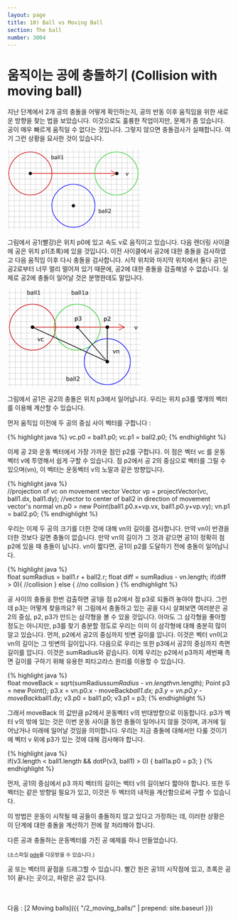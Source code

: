 ```yaml
---
layout: page
title: 10) Ball vs Moving Ball
section: The ball
number: 3004
---
```


# 움직이는 공에 충돌하기 (Collision with moving ball)

지난 단계에서 2개 공의 충돌을 어떻게 확인하는지, 공의 반동 이후 움직임을 위한 새로운 방향을 찾는 법을 보았습니다. 
이것으로도 훌륭한 작업이지만, 문제가 좀 있습니다. 공이 매우 빠르게 움직일 수 없다는 것입니다. 그렇지 않으면 충돌검사가 실패합니다. 여기 그런 상황을 묘사한 것이 있습니다.

![Alt 공의 충돌이 실패할 경우](../img/tut10_1.gif)

그림에서 공1(빨강)은 위치 p0에 있고 속도 v로 움직이고 있습니다. 다음 렌더링 사이클에 공은 위치 p1(초록)에 있을 것입니다. 
이전 사이클에서 공2에 대한 충돌을 검사하였고 다음 움직임 이후 다시 충돌을 검사합니다. 시작 위치와 마지막 위치에서 둘다 공1은 공2로부터 너무 멀리 떨어져 있기 때문에, 공2에 대한 충돌을 검출해낼 수 없습니다. 실제로 공2에 충돌이 일어날 것은 분명한데도 말입니다.

![Alt 움직이는 공의 충돌](../img/tut10_2.gif)

그림에서 공1은 공2의 충돌은 위치 p3에서 일어납니다. 우리는 위치 p3를 몇개의 벡터를 이용해 계산할 수 있습니다.

먼저 움직임 이전에 두 공의 중심 사이 벡터를 구합니다 :

{% highlight java %}
vc.p0 = ball1.p0;
vc.p1 = ball2.p0;
{% endhighlight %}

이제 공 2와 운동 벡터에서 가장 가까운 점인 p2를 구합니다. 이 점은 벡터 vc 를 운동 벡터 v에 투영해서 쉽게 구할 수 있습니다. 점 p2에서 공 2의 중심으로 벡터를 그릴 수 있으며(vn), 이 벡터는 운동벡터 v의 노말과 같은 방향입니다.

{% highlight java %}  
//projection of vc on movement vector
Vector vp = projectVector(vc, ball1.dx, ball1.dy);
//vector to center of ball2 in direction of movement vector's normal
vn.p0 = new Point(ball1.p0.x+vp.vx, ball1.p0.y+vp.vy);
vn.p1 = ball2.p0;
{% endhighlight %}

우리는 이제 두 공의 크기를 더한 것에 대해 vn의 길이를 검사합니다. 만약 vn이 반경을 더한 것보다 길면 충돌이 없습니다. 
만약 vn의 길이가 그 것과 같으면 공1이 정확히 점 p2에 있을 때 충돌이 납니다. 
vn이 짧다면, 공1이 p2를 도달하기 전에 충돌이 일어납니다.

{% highlight java %}  
float sumRadius = ball1.r + ball2.r;
float diff = sumRadius - vn.length;
if(diff > 0){
  //collision
} else {
  //no collision
}
{% endhighlight %}

공 사이의 충돌을 한번 검출하면 공1을 점 p2에서 점 p3로 되돌려 놓아야 합니다. 그런데 p3는 어떻게 찾을까요? 위 그림에서 충돌하고 있는 공을 다시 살펴보면 여러분은 공2의 중심, p2, p3가 만드는 삼각형을 볼 수 있을 것입니다. 아마도 그 삼각형을 좋아할 정도는 아니지만, p3를 찾기 충분할 정도로 우리는 이미 이 삼각형에 대해 충분히 많이 알고 있습니다. 먼저, p2에서 공2의 중심까지 빗변 길이를 압니다. 이것은 벡터 vn이고 vn의 길이는 그 빗변의 길이입니다. 다음으로 우리는 또한 p3에서 공2의 중심까지 측면 길이를 압니다. 이것은 sumRadius와 같습니다. 이제 우리는 p2에서 p3까지 세번째 측면 길이를 구하기 위해 유용한 피타고라스 원리를 이용할 수 있습니다.

{% highlight java %}  
float moveBack = sqrt(sumRadius*sumRadius - vn.length*vn.length);
Point p3 = new Point();
p3.x = vn.p0.x - moveBack*ball1.dx;
p3.y = vn.p0.y - moveBack*ball1.dy;
v3.p0 = ball1.p0;
v3.p1 = p3;
{% endhighlight %}

그래서 moveBack 의 값만큼 p2에서 운동벡터 v의 반대방향으로 이동합니다. p3가 벡터 v의 밖에 있는 것은 이번 운동 사이클 동안 충돌이 일어나지 않을 것이며, 과거에 일어났거나 미래에 일어날 것임을 의미합니다. 우리는 지금 충돌에 대해서만 다룰 것이기에 벡터 v 위에 p3가 있는 것에 대해 검사해야 합니다.

{% highlight java %}  
if(v3.length < ball1.length && dotP(v3, ball1) > 0) {
  ball1a.p0 = p3;
} 
{% endhighlight %}

먼저, 공1의 중심에서 p3 까지 벡터의 길이는 벡터 v의 길이보다 짧아야 합니다. 또한 두 벡터는 같은 방향일 필요가 있고, 이것은 두 벡터의 내적을 계산함으로써 구할 수 있습니다.

이 방법은 운동이 시작될 때 공들이 충돌하지 않고 있다고 가정하는 데, 이러한 상황은 이 단계에 대한 충돌을 계산하기 전에 잘 처리해야 합니다.

다른 공과 충돌하는 운동벡터를 가진 공 예제를 하나 만들었습니다.

<canvas data-processing-sources="../data/ball_vs_moving_ball.pde"></canvas>
<small>(소스파일 [pde](../data/ball_vs_moving_ball.pde)를 다운받을 수 있습니다.)</small>

공 또는 벡터의 끝점을 드래그할 수 있습니다. 빨간 원은 공1의 시작점에 있고, 초록은 공1이 끝나는 곳이고, 파랑은 공2 입니다.


<br>
<br>
다음 : [2 Moving balls]({{ "/2_moving_balls/" | prepend: site.baseurl }})




